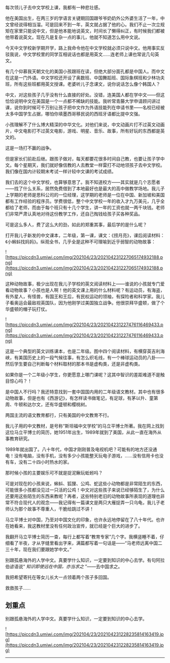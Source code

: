 每次领儿子去中文学校上课，我都有一种悲壮感。

他在美国出生，在两三岁的学语言关键期回国跟爷爷奶奶外公外婆生活了一年，中文曾经说得相当溜。可是回来不到一年，英文就占据了他的心。我们不止一次立规矩在家里只能说中文，但是他本能地说英文，时间长了懒得纠正，有时候我们都被他带着说英文。现在凡是复杂一点的事儿，他就不知道怎么用中文说。

今天中文学校新学期开学，路上我命令他在中文学校就必须只说中文。他用事实反驳我说，中文学校里的同学互相说话也都是用英文……连老师上课也常说几句英文。

有几个仰慕我天朝文化的美国小孩跟班在读，但绝大部分面孔都是中国人。而中文在这是一门外语。中文学校还开设了奥数班、中国舞蹈班、国际象棋班和少林功夫班，所有这些班都用英文授课。老婆听儿子念课文，说你说话怎么像个韩国人？

中文，对这些孩子几乎没有什么直接的好处。没错，连美国人都在学中文——但这恰恰说明中文在美国是一个一点都不稀缺的技能。我听常青藤大学申请顾问讲过课，说你到时候可千万别让孩子把中文作为外语技能列在申请书里——名校已经被太多中国学生占据，哪怕你填墨西哥移民说的西班牙语都比提中文强。

小孩理解不了什么博大精深的中华文化。对他们来说，中文动画片打不过英文动画片，中文电影打不过英文电影，游戏、明星、音乐、故事，所有好玩的东西都是英文的。

这是一场打不赢的战争。

但是家长们前赴后继。跟孩子做对，每天都要花很多时间自己教，也要让孩子学中文。每个星期天，我们就好像信教的人去教堂一样雷打不动地领孩子去中文学校。我们像在国内计较期末考试一样计较中文课的考试成绩。

我们去的这个中文学校，也算够意思了。我不知道校方——其实就是几个志愿者——找了什么关系，居然免费借到了本地最好也是最大的高中做教学场地。我儿子上学期的老师是思科公司的一位经理，这学期的老师是一位在中国、新加坡和美国都有工作经验的程序员。学费很低，整个中文学校一年的收入才九万美元，几乎全都给了老师，而由于每个班只有十几个学生，讲一年的工资也就一两千块钱。老师们非常严肃认真地对待这份教学工作，还自己掏钱给孩子买各种奖品。

可是这么多人，费了这么大的劲，如此的郑重其事，最后学的是什么呢？

打开我儿子新发的中文课本，二年级，第一课，课文：《捞月亮》，课后阅读材料：《小蝌蚪找妈妈》。纵观全书，几乎全是这种不可理喻到近乎弱智的动物故事：

![https://piccdn3.umiwi.com/img/202104/23/202104231227065174932188.png](https://piccdn3.umiwi.com/img/202104/23/202104231227065174932188.png)

这种动物故事，极少出现在我儿子学校的英文阅读材料上——谁说的小孩就专门爱看动物故事？小孩也是人啊！他的英文课上用的什么材料呢？有运动员，有海盗，有外星人，有怪兽，有国王和王后，有民权运动的领袖，有探险者和科学家。我儿子看奥运会最敌视英国队，因为他刚学过美国独立战争。他很崇拜华盛顿，做了个华盛顿的帽子玩打仗。

![https://piccdn3.umiwi.com/img/202104/23/202104231227476116469433.png](https://piccdn3.umiwi.com/img/202104/23/202104231227476116469433.png)

这是一个典型的英文训练课本，也是二年级。图中四个阅读材料，有横穿英吉利海峡，有美国历史上的一段气候往事，有怎么织毛线，有一个棒球运动员的八卦——然后学生要自己判断每个材料取材的那本书是虚构类，还是非虚构类。

如果你是一个二年级小学生，你更愿意上哪门课呢？这其中智识的差距难道不是触目惊心吗？！

是中国人不行吗？我还特意找到一套中国国内用的二年级语文教材。其中也有很多动物故事，但是也有《西游记》，有怎样读书做笔记，有足球，有茅以升、童第周、牛顿和达尔文，还有华盛顿和樱桃树。

两国主流的语文教育都行，只有美国的中文教育不行。

我儿子用的中文教材，是号称“斯坦福中文学校”的马立平博士所著。我在网上找到这位马立平博士的简历，她1951年出生，1989年就到了美国，从此一直在海外从事教育研究。

1989年就出国了。八十年代，中国才刚刚普及电视机吧？可能有的地方还没通电！没有电脑，没有手机，没有多少小孩能整天玩电子游戏，……没有信用卡也没有车，没有二十四小时热水的家。

那时候小孩的主要娱乐可不就是捉泥鳅玩蚯蚓吗？

可是对现在的小孩来说，蝌蚪、狐狸、公鸡、蛇这些小动物都是非常陌生的东西，可能很多小孩都没见过一只活的公鸡！中文对这些孩子来说已经够陌生了，为什么还要用这些陌生的东西来教呢？再者，这些特别老旧的动物故事所表现的道理也非常不符合现代人的观念——我记得有一篇课文是两只大雁捉弄一只乌龟，我儿子老师认为那个故事不尊重人，干脆给跳过不讲！

马立平博士对中国，乃至对中国文化的印象，也许永远地停留在了八十年代。也许在她看来，我这教材里没有任何政治宣传，就已经是个巨大的进步了。

我翻开马立平博士简历一查，每行上都写着“教育专家”几个字。我横竖睡不着，仔细看了半夜，才从字缝里看出字来，满篇都写着一句话是——“马老师远离中国二三十年，现在我们要跟她学中文。”

别跟孤悬海外的人学中文。真要学什么知识，一定要到知识的中心去学。有句阿拉伯谚语说“ *知识即使远在中国，亦当求之* ”——去中国求之。

我把希望寄托在等女儿长大一点领着两个孩子多回国。

救救孩子……

## 划重点

别跟孤悬海外的人学中文。真要学什么知识，一定要到知识的中心去学。

![https://piccdn3.umiwi.com/img/202104/23/202104231228235814163419.jpg](https://piccdn3.umiwi.com/img/202104/23/202104231228235814163419.jpg)

---
